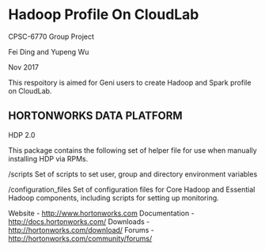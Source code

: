 # Hadoop Profile On CloudLab

CPSC-6770 Group Project

Fei Ding and Yupeng Wu

Nov 2017

This respoitory is aimed for Geni users to create Hadoop and Spark profile on CloudLab. 

## HORTONWORKS DATA PLATFORM

HDP 2.0

This package contains the following set of helper file for use when manually installing HDP via RPMs.

/scripts
   Set of scripts to set user, group and directory environment variables

/configuration_files
   Set of configuration files for Core Hadoop and Essential Hadoop components, including scripts for setting up monitoring.


Website - http://www.hortonworks.com
Documentation - http://docs.hortonworks.com/
Downloads - http://hortonworks.com/download/
Forums - http://hortonworks.com/community/forums/
